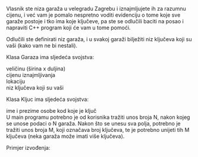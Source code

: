 Vlasnik ste niza garaža u velegradu Zagrebu i iznajmljujete ih za razumnu cijenu, i već vam je pomalo nespretno voditi evidenciju o tome koje sve garaže postoje i tko ima koje ključeve, pa ste se odlučili baciti na posao i napraviti C++ program koji će vam u tome pomoći.

Odlučili ste definirati niz garaža, i u svakoj garaži bilježiti niz ključeva koji su vaši (kako vam ne bi nestali).

Klasa Garaza ima sljedeća svojstva:<br/>

veličinu (širina x duljina)<br/>
cijenu iznajmljivanja<br/>
lokaciju<br/>
niz ključeva koji su vaši<br/>


Klasa Kljuc ima sljedeća svojstva:<br/>

ime i prezime osobe kod koje je ključ<br/>
U main programu potrebno je od korisnika tražiti unos broja N, nakon kojeg se unose podaci o N garaža. Nakon što se unesu sva polja, potrebno je tražiti unos broja M, koji označava broj ključeva, te je potrebno unijeti tih M ključeva (neka garaža može imati više ključeva).

Primjer izvođenja:
